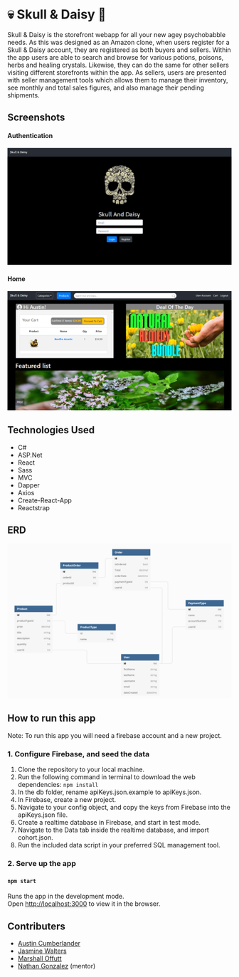 # :skull: Skull & Daisy :sunflower:

Skull & Daisy is the storefront webapp for all your new agey psychobabble needs. As this was designed as an
Amazon clone, when users register for a Skull & Daisy account, they are registered as both buyers and sellers.
Within the app users are able to search and browse for various potions, poisons, herbs and healing crystals.
Likewise, they can do the same for other sellers visiting different storefronts within the app. As sellers,
users are presented with seller management tools which allows them to manage their inventory, see monthly and
total sales figures, and also manage their pending shipments.

## Screenshots
#### Authentication
![Authentication](/SkullAndDaisy/images/screenshot1.png)

#### Home
![Home screen](/SkullAndDaisy/images/screenshot2.png)

## Technologies Used
* C#
* ASP.Net
* React
* Sass
* MVC
* Dapper
* Axios
* Create-React-App
* Reactstrap

## ERD
![ERD](/SkullAndDaisy/images/erd.png)

## How to run this app
Note: To run this app you will need a firebase account and a new project.

### 1. Configure Firebase, and seed the data
1. Clone the repository to your local machine.
2. Run the following command in terminal to download the web dependencies: `npm install`
3. In the db folder, rename apiKeys.json.example to apiKeys.json.
4. In Firebase, create a new project.
5. Navigate to your config object, and copy the keys from Firebase into the apiKeys.json file.
6. Create a realtime database in Firebase, and start in test mode.
7. Navigate to the Data tab inside the realtime database, and import cohort.json.
8. Run the included data script in your preferred SQL management tool.

### 2. Serve up the app
#### `npm start`

Runs the app in the development mode.<br>
Open [http://localhost:3000](http://localhost:3000) to view it in the browser.

## Contributers
* [Austin Cumberlander](https://github.com/acumberlander)
* [Jasmine Walters](https://github.com/jsmnwltrs)
* [Marshall Offutt](https://github.com/marshalloffutt)
* [Nathan Gonzalez](https://github.com/copypastedeveloper) (mentor)
